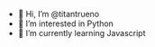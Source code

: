 - 👋 Hi, I’m @titantrueno
- 👀 I’m interested in Python
- 🌱 I’m currently learning Javascript

<!---
titantrueno/titantrueno is a ✨ special ✨ repository because its `README.md` (this file) appears on your GitHub profile.
You can click the Preview link to take a look at your changes.
--->
